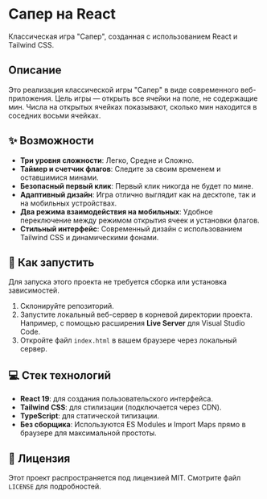 # Сапер на React

Классическая игра "Сапер", созданная с использованием React и Tailwind CSS.

## Описание

Это реализация классической игры "Сапер" в виде современного веб-приложения. Цель игры — открыть все ячейки на поле, не содержащие мин. Числа на открытых ячейках показывают, сколько мин находится в соседних восьми ячейках.

## ✨ Возможности

-   **Три уровня сложности**: Легко, Средне и Сложно.
-   **Таймер и счетчик флагов**: Следите за своим временем и оставшимися минами.
-   **Безопасный первый клик**: Первый клик никогда не будет по мине.
-   **Адаптивный дизайн**: Игра отлично выглядит как на десктопе, так и на мобильных устройствах.
-   **Два режима взаимодействия на мобильных**: Удобное переключение между режимом открытия ячеек и установки флагов.
-   **Стильный интерфейс**: Современный дизайн с использованием Tailwind CSS и динамическими фонами.

## 🚀 Как запустить

Для запуска этого проекта не требуется сборка или установка зависимостей.

1.  Склонируйте репозиторий.
2.  Запустите локальный веб-сервер в корневой директории проекта. Например, с помощью расширения **Live Server** для Visual Studio Code.
3.  Откройте файл `index.html` в вашем браузере через локальный сервер.

## 💻 Стек технологий

-   **React 19**: для создания пользовательского интерфейса.
-   **Tailwind CSS**: для стилизации (подключается через CDN).
-   **TypeScript**: для статической типизации.
-   **Без сборщика**: Используются ES Modules и Import Maps прямо в браузере для максимальной простоты.

## 📄 Лицензия

Этот проект распространяется под лицензией MIT. Смотрите файл `LICENSE` для подробностей.
